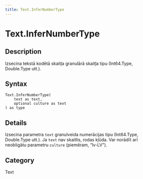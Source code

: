 ```yaml
---
title: Text.InferNumberType
---
```


# Text.InferNumberType


## Description

Izsecina tekstā kodētā skaitļa granulārā skaitļa tipu (Int64.Type, Double.Type utt.).


## Syntax

```powerquery
Text.InferNumberType(
    text as text,
    optional culture as text
) as type
```


## Details

Izsecina parametra <code>text</code> granulveida numerācijas tipu (Int64.Type, Double.Type utt.). Ja <code>text</code> nav skaitlis, rodas kļūda. Var norādīt arī neobligātu parametru <code>culture</code> (piemēram, “lv-LV”).



## Category
Text
